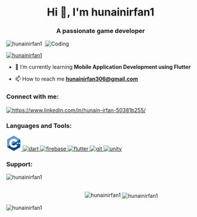 <h1 align="center">Hi 👋, I'm hunainirfan1</h1>
<h3 align="center">A passionate game developer</h3>
<img align="right" alt="Coding" width="400" src="https://media0.giphy.com/media/3o7qE1YN7aBOFPRw8E/giphy.gif">


<p align="left"> <img src="https://komarev.com/ghpvc/?username=hunainirfan1&label=Profile%20views&color=0e75b6&style=flat" alt="hunainirfan1" /> </p>

<p align="left"> <a href="https://github.com/ryo-ma/github-profile-trophy"><img src="https://github-profile-trophy.vercel.app/?username=hunainirfan1" alt="hunainirfan1" /></a> </p>

- 🌱 I’m currently learning **Mobile Application Development using Flutter**

- 📫 How to reach me **hunainirfan306@gmail.com**

<h3 align="left">Connect with me:</h3>
<p align="left">
<a href="https://linkedin.com/in/https://www.linkedin.com/in/hunain-irfan-50381b255/" target="blank"><img align="center" src="https://raw.githubusercontent.com/rahuldkjain/github-profile-readme-generator/master/src/images/icons/Social/linked-in-alt.svg" alt="https://www.linkedin.com/in/hunain-irfan-50381b255/" height="30" width="40" /></a>
</p>

<h3 align="left">Languages and Tools:</h3>
<p align="left"> <a href="https://www.w3schools.com/cpp/" target="_blank" rel="noreferrer"> <img src="https://raw.githubusercontent.com/devicons/devicon/master/icons/cplusplus/cplusplus-original.svg" alt="cplusplus" width="40" height="40"/> </a> <a href="https://dart.dev" target="_blank" rel="noreferrer"> <img src="https://www.vectorlogo.zone/logos/dartlang/dartlang-icon.svg" alt="dart" width="40" height="40"/> </a> <a href="https://firebase.google.com/" target="_blank" rel="noreferrer"> <img src="https://www.vectorlogo.zone/logos/firebase/firebase-icon.svg" alt="firebase" width="40" height="40"/> </a> <a href="https://flutter.dev" target="_blank" rel="noreferrer"> <img src="https://www.vectorlogo.zone/logos/flutterio/flutterio-icon.svg" alt="flutter" width="40" height="40"/> </a> <a href="https://git-scm.com/" target="_blank" rel="noreferrer"> <img src="https://www.vectorlogo.zone/logos/git-scm/git-scm-icon.svg" alt="git" width="40" height="40"/> </a> <a href="https://unity.com/" target="_blank" rel="noreferrer"> <img src="https://www.vectorlogo.zone/logos/unity3d/unity3d-icon.svg" alt="unity" width="40" height="40"/> </a> </p>

<h3 align="left">Support:</h3>
<p><a href="https://www.buymeacoffee.com/hunainirfan1"> <img align="left" src="https://cdn.buymeacoffee.com/buttons/v2/default-yellow.png" height="50" width="210" alt="hunainirfan1" /></a></p><br><br>

<p><img align="left" src="https://github-readme-stats.vercel.app/api/top-langs?username=hunainirfan1&show_icons=true&locale=en&layout=compact" alt="hunainirfan1" /></p>

<p>&nbsp;<img align="center" src="https://github-readme-stats.vercel.app/api?username=hunainirfan1&show_icons=true&locale=en" alt="hunainirfan1" /></p>

<p><img align="center" src="https://github-readme-streak-stats.herokuapp.com/?user=hunainirfan1&" alt="hunainirfan1" /></p>
